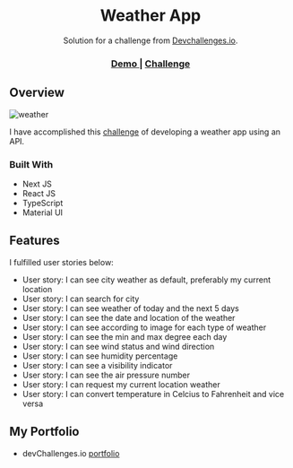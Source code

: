 <h1 align="center">Weather App</h1>

<div align="center">
   Solution for a challenge from  <a href="http://devchallenges.io" target="_blank">Devchallenges.io</a>.
</div>

<div align="center">
  <h3>
    <a href="https://weather-app-firat-altun.vercel.app/" target="_blank">
      Demo
    </a>
    <span> | </span>
    <a href="https://devchallenges.io/challenges/mM1UIenRhK808W8qmLWv" target="_blank">
      Challenge
    </a>
  </h3>
</div>


## Overview

![weather](https://github.com/altunf/weather-app/assets/116505991/6ee898e0-64e8-4223-a3ad-75d7e560ee7a)


I have accomplished this <a href="https://devchallenges.io/challenges/mM1UIenRhK808W8qmLWv" target="_blank">challenge</a> of developing a weather app using an API.

### Built With

- Next JS
- React JS
- TypeScript
- Material UI

## Features

I fulfilled user stories below:

- User story: I can see city weather as default, preferably my current location
- User story: I can search for city
- User story: I can see weather of today and the next 5 days
- User story: I can see the date and location of the weather
- User story: I can see according to image for each type of weather
- User story: I can see the min and max degree each day
- User story: I can see wind status and wind direction
- User story: I can see humidity percentage
- User story: I can see a visibility indicator
- User story: I can see the air pressure number
- User story: I can request my current location weather
- User story: I can convert temperature in Celcius to Fahrenheit and vice versa

## My Portfolio

- devChallenges.io [portfolio](https://devchallenges.io/portfolio/altunf)

